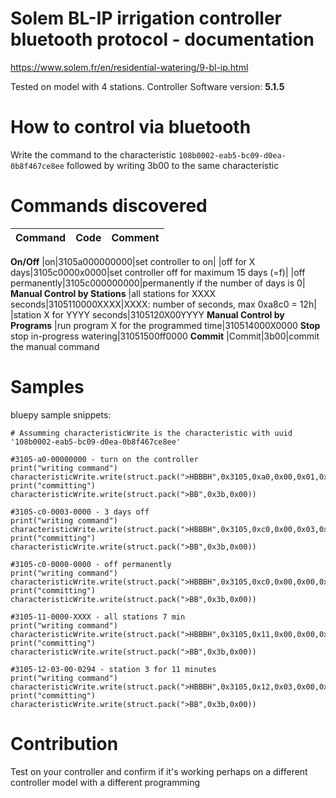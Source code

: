 # Solem BL-IP irrigation controller bluetooth protocol - documentation

https://www.solem.fr/en/residential-watering/9-bl-ip.html

Tested on model with 4 stations. Controller Software version: **5.1.5**

# How to control via bluetooth
Write the command to the characteristic ```108b0002-eab5-bc09-d0ea-0b8f467ce8ee``` followed by writing 3b00 to the same characteristic

# Commands discovered
|Command|Code|Comment|
| --- | --- |---|
**On/Off**
|on|3105a000000000|set controller to on|
|off for X days|3105c0000x0000|set controller off for maximum 15 days (=f)|
|off permanently|3105c000000000|permanently if the number of days is 0|
**Manual Control by Stations**
|all stations for XXXX seconds|3105110000XXXX|XXXX: number of seconds, max 0xa8c0 = 12h|
|station X for YYYY seconds|3105120X00YYYY
**Manual Control by Programs**
|run program X for the programmed time|310514000X0000
**Stop**
stop in-progress watering|31051500ff0000
**Commit**
|Commit|3b00|commit the manual command



# Samples

bluepy sample snippets:

```
# Assumming characteristicWrite is the characteristic with uuid '108b0002-eab5-bc09-d0ea-0b8f467ce8ee'

#3105-a0-00000000 - turn on the controller
print("writing command")
characteristicWrite.write(struct.pack(">HBBBH",0x3105,0xa0,0x00,0x01,0x0000))
print("committing")
characteristicWrite.write(struct.pack(">BB",0x3b,0x00))

#3105-c0-0003-0000 - 3 days off
print("writing command")
characteristicWrite.write(struct.pack(">HBBBH",0x3105,0xc0,0x00,0x03,0x0000))
print("committing")
characteristicWrite.write(struct.pack(">BB",0x3b,0x00))

#3105-c0-0000-0000 - off permanently
print("writing command")
characteristicWrite.write(struct.pack(">HBBBH",0x3105,0xc0,0x00,0x00,0x0000))
print("committing")
characteristicWrite.write(struct.pack(">BB",0x3b,0x00))

#3105-11-0000-XXXX - all stations 7 min
print("writing command")
characteristicWrite.write(struct.pack(">HBBBH",0x3105,0x11,0x00,0x00,0x6270))
print("committing")
characteristicWrite.write(struct.pack(">BB",0x3b,0x00))

#3105-12-03-00-0294 - station 3 for 11 minutes
print("writing command")
characteristicWrite.write(struct.pack(">HBBBH",0x3105,0x12,0x03,0x00,0x0294))
print("committing")
characteristicWrite.write(struct.pack(">BB",0x3b,0x00))
```
# Contribution
Test on your controller and confirm if it's working perhaps on a different controller model with a different programming
